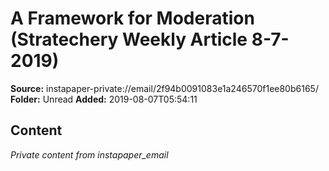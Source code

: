# A Framework for Moderation (Stratechery Weekly Article 8-7-2019)

**Source:** instapaper-private://email/2f94b0091083e1a246570f1ee80b6165/
**Folder:** Unread
**Added:** 2019-08-07T05:54:11




## Content
*Private content from instapaper_email*

